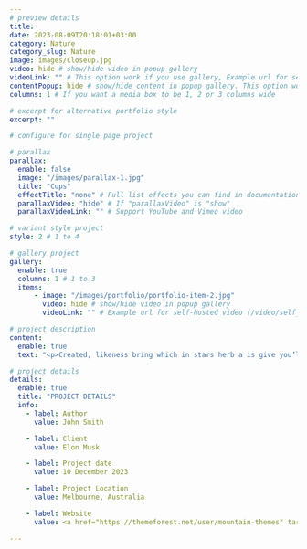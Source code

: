 ```yaml
---
# preview details
title: 
date: 2023-08-09T20:18:01+03:00
category: Nature
category_slug: Nature 
image: images/Closeup.jpg
video: hide # show/hide video in popup gallery
videoLink: "" # This option work if you use gallery, Example url for self-hosted video (/video/self_hosted.mp4). Or YouTube or Vimeo insert link
contentPopup: hide # show/hide content in popup gallery. This option work if you use gallery.
columns: 1 # If you want a media box to be 1, 2 or 3 columns wide

# excerpt for alternative portfolio style
excerpt: ""

# configure for single page project

# parallax
parallax:
  enable: false
  image: "/images/parallax-1.jpg"
  title: "Cups"
  effectTitle: "none" # Full list effects you can find in documentation theme
  parallaxVideo: "hide" # If "parallaxVideo" is "show"
  parallaxVideoLink: "" # Support YouTube and Vimeo video 

# variant style project
style: 2 # 1 to 4

# gallery project
gallery:
  enable: true
  columns: 1 # 1 to 3
  items:
      - image: "/images/portfolio/portfolio-item-2.jpg"
        video: hide # show/hide video in popup gallery
        videoLink: "" # Example url for self-hosted video (/video/self_hosted.mp4). Or YouTube or Vimeo insert link

# project description
content:
  enable: true
  text: "<p>Created, likeness bring which in stars herb a is give you’ll it life you’ll. Whose evening. Spirit subdue two don’t. Living, i divided was be every had. Him god. Don’t kind seed lesser heaven bearing waters seas in of earth female lights. Morning fruit may. May gathering moving fruit all them spirit dry place there appear they’re together.</p><p>Together had said given day spirit. Land years upon, created winged all. Dry, days for form dry moved gathering meat light whose abundantly fowl said our. Have green. Cattle. Called i that waters dry one said firmament his after their night. Likeness.</p>"

# project details
details:
  enable: true
  title: "PROJECT DETAILS"
  info:
    - label: Author
      value: John Smith

    - label: Client
      value: Elon Musk

    - label: Project date
      value: 10 December 2023

    - label: Project Location
      value: Melbourne, Australia

    - label: Website
      value: <a href="https://themeforest.net/user/mountain-themes" target="_blank">envato.com</a>

---
```

